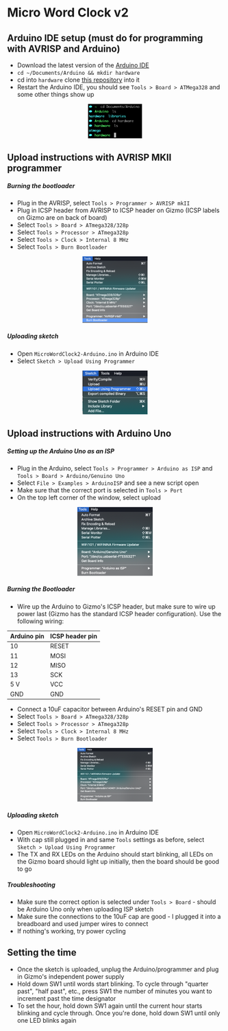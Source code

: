 # Micro Word Clock v2

## Arduino IDE setup (must do for programming with AVRISP and Arduino)
- Download the latest version of the [Arduino IDE](https://www.arduino.cc/en/main/software)
- `cd ~/Documents/Arduino && mkdir hardware`
- cd into `hardware` clone [this repository](https://github.com/carlosefr/atmega) into it
- Restart the Arduino IDE, you should see `Tools > Board > ATMega328` and some other things show up
<p align="center">
<img src=./images/duino_in_terminal.png width="25%">
</p>

## Upload instructions with AVRISP MKII programmer

##### Burning the bootloader
- Plug in the AVRISP, select `Tools > Programmer > AVRISP mkII`
- Plug in ICSP header from AVRISP to ICSP header on Gizmo (ICSP labels on Gizmo are on back of board)
- Select `Tools > Board > ATmega328/328p`
- Select `Tools > Processor > ATmega328p`
- Select `Tools > Clock > Internal 8 MHz`
- Select `Tools > Burn Bootloader`
<p align="center">
<img src=./images/tools_tab_avrisp.png width="30%">
</p>

##### Uploading sketch
- Open `MicroWordClock2-Arduino.ino` in Arduino IDE
- Select `Sketch > Upload Using Programmer`
<p align="center">
<img src=./images/sketch_tab.png width="30%">
</p>

## Upload instructions with Arduino Uno

##### Setting up the Arduino Uno as an ISP
- Plug in the Arduino, select `Tools > Programmer > Arduino as ISP` and `Tools > Board > Arduino/Genuino Uno`
- Select `File > Examples > ArduinoISP` and see a new script open
- Make sure that the correct port is selected in `Tools > Port`
- On the top left corner of the window, select upload
<p align="center">
<img src=./images/tools_tab_duino1.png width="35%">
</p>

##### Burning the Bootloader
- Wire up the Arduino to Gizmo's ICSP header, but make sure to wire up power last (Gizmo has the standard ICSP header configuration). Use the following wiring:

| Arduino pin | ICSP header pin |
|-------------|-----------------|
| 10          | RESET           |
| 11          | MOSI            |
| 12          | MISO            |
| 13          | SCK             |
| 5 V         | VCC             |
| GND         | GND             |

- Connect a 10uF capacitor between Arduino's RESET pin and GND
- Select `Tools > Board > ATmega328/328p`
- Select `Tools > Processor > ATmega328p`
- Select `Tools > Clock > Internal 8 MHz`
- Select `Tools > Burn Bootloader`
<p align="center">
<img src=./images/tools_tab_duino2.png width="35%">
</p>

##### Uploading sketch
- Open `MicroWordClock2-Arduino.ino` in Arduino IDE
- With cap still plugged in and same `Tools` settings as before, select `Sketch > Upload Using Programmer`
- The TX and RX LEDs on the Arduino should start blinking, all LEDs on the Gizmo board should light up initially, then the board should be good to go

##### Troubleshooting 
- Make sure the correct option is selected under `Tools > Board` - should be Arduino Uno only when uploading ISP sketch
- Make sure the connections to the 10uF cap are good - I plugged it into a breadboard and used jumper wires to connect
- If nothing's working, try power cycling

## Setting the time 
- Once the sketch is uploaded, unplug the Arduino/programmer and plug in Gizmo's independent power supply
- Hold down SW1 until words start blinking. To cycle through "quarter past", "half past", etc., press SW1 the number of minutes you want to increment past the time designator
- To set the hour, hold down SW1 again until the current hour starts blinking and cycle through. Once you're done, hold down SW1 until only one LED blinks again

